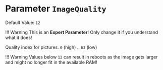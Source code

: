 # Parameter `ImageQuality`
Default Value: `12`

!!! Warning
    This is an **Expert Parameter**! Only change it if you understand what it does!

Quality index for pictures. `0` (high) .. `63` (low)

!!! Warning
    Values below `12` can result in reboots as the image gets larger and might no longer fit in the available RAM!
